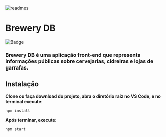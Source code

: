 ![readmes](https://www.openbrewerydb.org/_app/assets/obdb-logo-bfe70fda.png)
# Brewery DB 
![Badge](https://img.shields.io/badge/Code-react-0366d6?&logo=react) 

### **Brewery DB** é uma aplicação front-end que representa informações públicas sobre cervejarias, cidreiras e lojas de garrafas.

## Instalação
**Clone ou faça download do projeto, abra o diretório raiz no VS Code, e no terminal execute**:
```
npm install
```

**Após terminar, execute:**
```
npm start
```